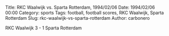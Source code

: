 Title: RKC Waalwijk vs. Sparta Rotterdam, 1994/02/06
Date: 1994/02/06 00:00
Category: sports
Tags: football, football scores, RKC Waalwijk, Sparta Rotterdam
Slug: rkc-waalwijk-vs-sparta-rotterdam
Author: carbonero


RKC Waalwijk 3 - 1 Sparta Rotterdam

